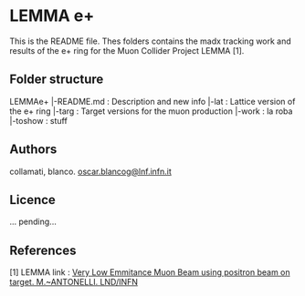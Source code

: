 # LEMMA e+

This is the README file. 
Thes folders contains the madx tracking work and results of the
e+ ring for the Muon Collider Project LEMMA [1]. 

## Folder structure
LEMMAe+
|-README.md : Description and new info
|-lat : Lattice version of the e+ ring
|-targ : Target versions for the muon production
|-work : la roba 
|-toshow : stuff

## Authors
collamati, blanco. 
oscar.blancog@lnf.infn.it

## Licence
... pending...

## References 
[1] LEMMA link : [Very Low Emmitance Muon Beam using positron beam on target. M.~ANTONELLI. LND/INFN](https://agenda.infn.it/getFile.py/access?contribId=15&sessionId=0&resId=0&materialId=slides&confId=12202)

